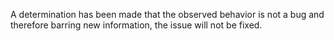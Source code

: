 A determination has been made that the observed behavior is not a bug and therefore barring new information, the issue will not be fixed.
